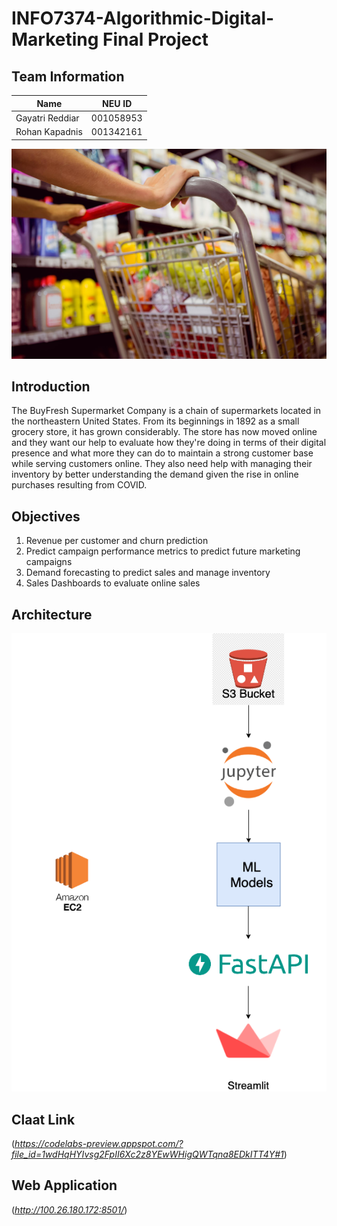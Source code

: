 # INFO7374-Algorithmic-Digital-Marketing Final Project

## Team Information
| Name        | NEU ID           | 
| ------------- |:-------------:| 
| Gayatri Reddiar      | 001058953 | 
| Rohan Kapadnis | 001342161      |   

![alt text](https://github.com/GayatriReddiar/INFO7374-Algorithmic-Digital-Marketing/blob/master/Final-Project/sm.jpg)

## Introduction
The BuyFresh Supermarket Company is a chain of supermarkets located in the northeastern United States. From its beginnings in 1892 as a small grocery store, it has grown considerably. The store has now moved online and they want our help to evaluate how they're doing in terms of their digital presence and what more they can do to maintain a strong customer base while serving customers online. They also need help with managing their inventory by better understanding the demand given the rise in online purchases resulting from COVID.

## Objectives
1. Revenue per customer and churn prediction
2. Predict campaign performance metrics to predict future marketing campaigns
3. Demand forecasting to predict sales and manage inventory
4. Sales Dashboards to evaluate online sales


## Architecture
![alt text](https://github.com/GayatriReddiar/INFO7374-Algorithmic-Digital-Marketing/blob/master/Final-Project/ADMProjectFlow.png)

## Claat Link
(*https://codelabs-preview.appspot.com/?file_id=1wdHqHYIvsg2FpII6Xc2z8YEwWHigQWTqna8EDkITT4Y#1*)

## Web Application 
(*http://100.26.180.172:8501/*)
